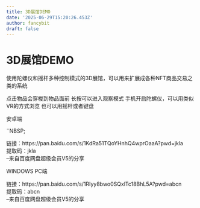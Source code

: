 ```yaml
---
title: 3D展馆DEMO
date: '2025-06-29T15:20:26.453Z'
author: fancybit
draft: false
---
```

<div class="header"><h1 class="single-title animate__animated animate__pulse animate__faster">3D展馆DEMO</h1></div>

<div class="content" id="content"><p>使用陀螺仪和摇杆多种控制模式的3D展馆，可以用来扩展成各种NFT商品交易之类的系统</p><p>点击物品会穿梭到物品面前 长按可以进入观察模式 手机开启陀螺仪，可以用类似VR的方式浏览 也可以用摇杆或者键盘</p><p>安卓端<!-- raw HTML omitted --></p><p><!-- raw HTML omitted -->¨NBSP;<!-- raw HTML omitted --></p><p>链接：https://pan.baidu.com/s/1KdRa51TQoYHnhQ4wprOaaA?pwd=jkla<br> 提取码：jkla<br> –来自百度网盘超级会员V5的分享</p><p>WINDOWS PC端</p><p>链接：https://pan.baidu.com/s/1RIyy8bwo0SQxlTc18BhL5A?pwd=abcn<br> 提取码：abcn<br> –来自百度网盘超级会员V5的分享</p></div>

